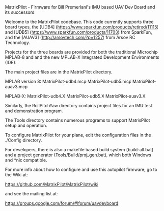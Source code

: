 MatrixPilot - Firmware for Bill Premerlani's IMU based UAV Dev Board and its successors

Welcome to the MatrixPilot codebase. This code currently supports three board types, the [UDB4] (https://www.sparkfun.com/products/retired/11115) and [UDB5] (https://www.sparkfun.com/products/11703) from SparkFun, and the [AUAV3] (http://arsovtech.com/?p=1257) from Arsov RC Technology.

Projects for the three boards are provided for both the traditional Microchip MPLAB-8 and and the new MPLAB-X Integrated Development Environments (IDE).

The main project files are in the MatrixPilot directory.

MPLAB version 8:
    MatrixPilot-udb4.mcp
    MatrixPilot-udb5.mcp
    MatrixPilot-auav3.mcp

MPLAB-X:
    MatrixPilot-udb4.X
    MatrixPilot-udb5.X
    MatrixPilot-auav3.X

Similarly, the RollPitchYaw directory contains project files for an IMU test and demonstration program.

The Tools directory contains numerous programs to support MatrixPilot setup and operation.

To configure MatrixPilot for your plane, edit the configuration files in the ./Config directory.

For developers, there is also a makefile based build system (build-all.bat) and a project generator (Tools/Build/proj_gen.bat), which both Windows and *nix compatible.

For more info about how to configure and use this autopilot firmware, go to the Wiki at:

   https://github.com/MatrixPilot/MatrixPilot/wiki

and see the mailing list at:

   https://groups.google.com/forum/#!forum/uavdevboard
